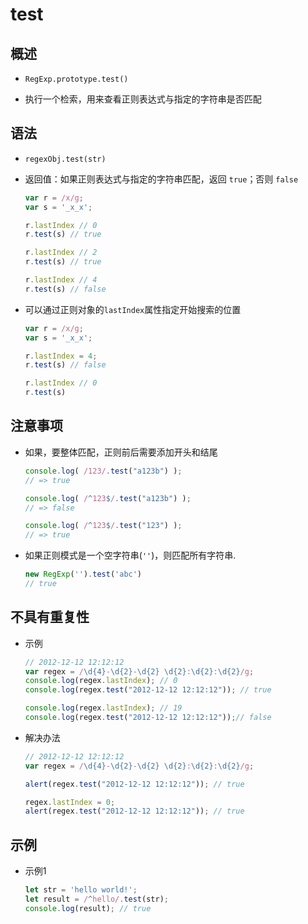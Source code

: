 # test

## 概述

  - `RegExp.prototype.test()`

  - 执行一个检索，用来查看正则表达式与指定的字符串是否匹配

## 语法

  - `regexObj.test(str)`

  - 返回值：如果正则表达式与指定的字符串匹配，返回 `true`；否则 `false`

    ```js
    var r = /x/g;
    var s = '_x_x';

    r.lastIndex // 0
    r.test(s) // true

    r.lastIndex // 2
    r.test(s) // true

    r.lastIndex // 4
    r.test(s) // false
    ```

  - 可以通过正则对象的`lastIndex`属性指定开始搜索的位置

    ```js
    var r = /x/g;
    var s = '_x_x';

    r.lastIndex = 4;
    r.test(s) // false

    r.lastIndex // 0
    r.test(s)
    ```

## 注意事项

  - 如果，要整体匹配，正则前后需要添加开头和结尾

    ```js
    console.log( /123/.test("a123b") );
    // => true

    console.log( /^123$/.test("a123b") );
    // => false

    console.log( /^123$/.test("123") );
    // => true
    ```

  - 如果正则模式是一个空字符串(`''`)，则匹配所有字符串.

    ```js
    new RegExp('').test('abc')
    // true
    ```

## 不具有重复性

  - 示例

    ```js
    // 2012-12-12 12:12:12
    var regex = /\d{4}-\d{2}-\d{2} \d{2}:\d{2}:\d{2}/g;
    console.log(regex.lastIndex); // 0
    console.log(regex.test("2012-12-12 12:12:12")); // true

    console.log(regex.lastIndex); // 19
    console.log(regex.test("2012-12-12 12:12:12"));// false
    ```

  - 解决办法

    ```js
    // 2012-12-12 12:12:12
    var regex = /\d{4}-\d{2}-\d{2} \d{2}:\d{2}:\d{2}/g;

    alert(regex.test("2012-12-12 12:12:12")); // true

    regex.lastIndex = 0;
    alert(regex.test("2012-12-12 12:12:12")); // true


    ```

## 示例

  - 示例1

    ```js
    let str = 'hello world!';
    let result = /^hello/.test(str);
    console.log(result); // true
    ```

